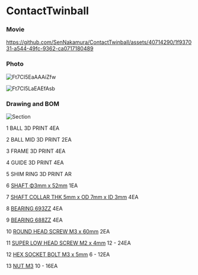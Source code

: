 # ContactTwinball


### Movie

https://github.com/SenNakamura/ContactTwinball/assets/40714290/1f937031-a544-49fc-9362-ca0717180489

### Photo

![Ft7CI5EaAAAiZfw](https://github.com/SenNakamura/ContactTwinball/assets/40714290/203e347e-ae61-4cbc-93da-d873fd8f86b5)

![Ft7CI5LaEAEfAsb](https://github.com/SenNakamura/ContactTwinball/assets/40714290/2daf8f16-e562-41ce-b35d-117c43a6cd37)

### Drawing and BOM

![Section](https://github.com/SenNakamura/ContactTwinball/assets/40714290/24c17878-fefb-4df0-bd02-1fd194c40291)

1	BALL	3D PRINT	4EA

2	BALL MID	3D PRINT	2EA

3	FRAME	3D PRINT	4EA

4	GUIDE	3D PRINT	4EA

5	SHIM RING	3D PRINT	AR

6	[SHAFT	Φ3mm x 52mm]()	1EA

7	[SHAFT COLLAR	THK 5mm x OD 7mm x ID 3mm](https://www.monotaro.com/p/1029/5013/)	4EA

8	[BEARING	693ZZ](https://www.monotaro.com/p/1169/8417/)	4EA

9	[BEARING	688ZZ]()	4EA

10	[ROUND HEAD SCREW	M3 x 60mm]()	2EA

11	[SUPER LOW HEAD SCREW	M2 x 4mm]()	12 - 24EA

12	[HEX SOCKET BOLT	M3 x 5mm]()	6 - 12EA

13	[NUT	M3]()	10 - 16EA
